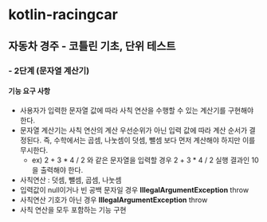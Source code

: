 # kotlin-racingcar

## 자동차 경주 - 코틀린 기초, 단위 테스트

### - 2단계 (문자열 계산기)
#### 기능 요구 사항 
- 사용자가 입력한 문자열 값에 따라 사칙 연산을 수행할 수 있는 계산기를 구현해야 한다. 
- 문자열 계산기는 사칙 연산의 계산 우선순위가 아닌 입력 값에 따라 계산 순서가 결정된다. 즉, 수학에서는 곱셈, 나눗셈이 덧셈, 뺄셈 보다 먼저 계산해야 하지만 이를 무시한다.
  - ex) 2 + 3 * 4 / 2 와 같은 문자열을 입력할 경우 2 + 3 * 4 / 2 실행 결과인 10을 출력해야 한다.
- 사칙연산 : 덧셈, 뺄셈, 곱셈, 나눗셈
- 입력값이 null이거나 빈 공백 문자일 경우 **IllegalArgumentException** throw
- 사칙연산 기호가 아닌 경우 **IllegalArgumentException** throw
- 사칙 연산을 모두 포함하는 기능 구현    


